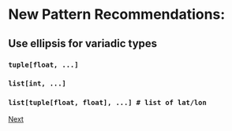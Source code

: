 # New Pattern Recommendations:

## Use ellipsis for variadic types
### `tuple[float, ...]`
### `list[int, ...]`
### `list[tuple[float, float], ...] # list of lat/lon`

[Next](_105.MD)